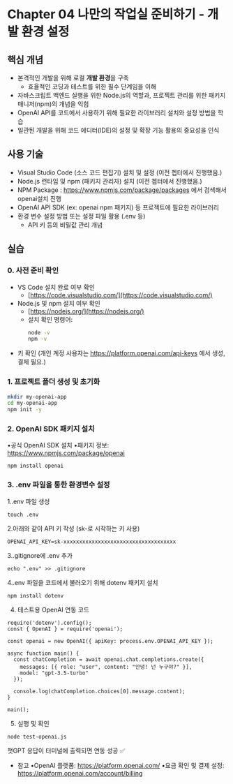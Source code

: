 # Chapter 04 나만의 작업실 준비하기 - 개발 환경 설정

## 핵심 개념
* 본격적인 개발을 위해 로컬 **개발 환경**을 구축
  - 효율적인 코딩과 테스트를 위한 필수 단계임을 이해
* 자바스크립트 백엔드 실행을 위한 Node.js의 역할과, 프로젝트 관리를 위한 패키지 매니저(npm)의 개념을 익힘
* OpenAI API를 코드에서 사용하기 위해 필요한 라이브러리 설치와 설정 방법을 학습
* 일관된 개발을 위해 코드 에디터(IDE)의 설정 및 확장 기능 활용의 중요성을 인식

## 사용 기술
* Visual Studio Code (소스 코드 편집기) 설치 및 설정 (이전 쳅터에서 진행했음.)
* Node.js 런타임 및 npm (패키지 관리자) 설치 (이전 쳅터에서 진행했음.)
* NPM Package : https://www.npmjs.com/package/packages 에서 검색해서 openai설치 진행
* OpenAI API SDK (ex: openai npm 패키지) 등 프로젝트에 필요한 라이브러리
* 환경 변수 설정 방법 또는 설정 파일 활용 (.env 등)
  - API 키 등의 비밀값 관리 개념

## 실습

### 0. 사전 준비 확인
* VS Code 설치 완료 여부 확인
  - [https://code.visualstudio.com/](https://code.visualstudio.com/)
* Node.js 및 npm 설치 여부 확인
  - [https://nodejs.org/](https://nodejs.org/)
  - 설치 확인 명령어:
    ```bash
    node -v
    npm -v
    ```
* 키 확인 (개인 계정 사용자는 https://platform.openai.com/api-keys 에서 생성, 결제 필요.)

### 1. 프로젝트 폴더 생성 및 초기화
```bash
mkdir my-openai-app
cd my-openai-app
npm init -y
```

### 2. OpenAI SDK 패키지 설치
•공식 OpenAI SDK 설치
•패키지 정보: https://www.npmjs.com/package/openai
```
npm install openai
```

### 3. .env 파일을 통한 환경변수 설정
1..env 파일 생성
```
touch .env
```
2.아래와 같이 API 키 작성 (sk-로 시작하는 키 사용)
```
OPENAI_API_KEY=sk-xxxxxxxxxxxxxxxxxxxxxxxxxxxxxxxxxxxx
```
3..gitignore에 .env 추가
```
echo ".env" >> .gitignore
```
4..env 파일을 코드에서 불러오기 위해 dotenv 패키지 설치
```
npm install dotenv
```
4. 테스트용 OpenAI 연동 코드
```
require('dotenv').config();
const { OpenAI } = require('openai');

const openai = new OpenAI({ apiKey: process.env.OPENAI_API_KEY });

async function main() {
  const chatCompletion = await openai.chat.completions.create({
    messages: [{ role: "user", content: "안녕! 넌 누구야?" }],
    model: "gpt-3.5-turbo"
  });

  console.log(chatCompletion.choices[0].message.content);
}

main();

```

5. 실행 및 확인
```
node test-openai.js
```
챗GPT 응답이 터미널에 출력되면 연동 성공 ✅


* 참고
•OpenAI 플랫폼: https://platform.openai.com/
•요금 확인 및 결제 설정: https://platform.openai.com/account/billing
